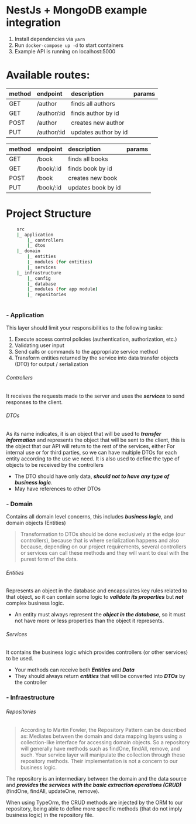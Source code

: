 # NestJs + MongoDB example integration

1. Install dependencies via `yarn`
2. Run `docker-compose up -d` to start containers
3. Example API is running on localhost:5000

# Available routes:

|method|endpoint|description|params|
|:-----|:-----|:-----|:-----|
|GET|/author|finds all authors| |
|GET|/author/:id|finds author by id| |
|POST|/author|creates new author| |
|PUT|/author/:id|updates author by id| |

|method|endpoint|description|params|
|:-----|:-----|:-----|:-----|
|GET|/book|finds all books| |
|GET|/book/:id|finds book by id| |
|POST|/book|creates new book| |
|PUT|/book/:id|updates book by id |

# Project Structure
```sh
    src
    |_ application
        |_ controllers
        |_ dtos
    |_ domain
        |_ entities
        |_ modules (for entities)
        |_ services
    |_ infrastructure
        |_ config
        |_ database
        |_ modules (for app module)
        |_ repositories
        
```
### - Application

This layer should limit your responsibilities to the following tasks:  

1. Execute access control policies (authentication, authorization, etc.)
2. Validating user input
3. Send calls or commands to the appropriate service method
4. Transform entities returned by the service into data transfer objects (DTO) for output / serialization

###### Controllers
It receives the requests made to the server and uses the ***services*** to send responses to the client.


###### DTOs
As its name indicates, it is an object that will be used to ***transfer information*** and represents the object that will be sent to the client, this is the object that our API will return to the rest of the services, either For internal use or for third parties, so we can have multiple DTOs for each entity according to the use we need.
It is also used to define the type of objects to be received by the controllers

- The DTO should have only data, ***should not to have any type of business logic***.
- May have references to other DTOs

### - Domain
Contains all domain level concerns, this includes ***business logic***, and domain objects (Entities)
>Transformation to DTOs should be done exclusively at the edge (our controllers), because that is where serialization happens and also because, depending on our project requirements, several controllers or services can call these methods and they will want to deal with the purest form of the data.

###### Entities
Represents an object in the database and encapsulates key rules related to that object, so it can contain some logic to ***validate its properties*** but ***not*** complex business logic.

- An entity must always represent the ***object in the database***, so it must not have more or less properties than the object it represents.

###### Services
It contains the business logic which provides controllers (or other services) to be used.

- Your methods can receive both ***Entities*** and ***Data***
- They should always return ***entities*** that will be converted into ***DTOs*** by the controller

### - Infraestructure
###### Repositories

>According to Martin Fowler, the Repository Pattern can be described as:
Mediates between the domain and data mapping layers using a collection-like interface for accessing domain objects.
So a repository will generally have methods such as findOne, findAll, remove, and such. Your service layer will manipulate the collection through these repository methods. Their implementation is not a concern to our business logic.

The repository is an intermediary between the domain and the data source and ***provides the services with the basic extraction operations (CRUD)*** (findOne, findAll, updateOne, remove).

When using TypeOrm, the CRUD methods are injected by the ORM to our repository, being able to define more specific methods (that do not imply business logic) in the repository file.
